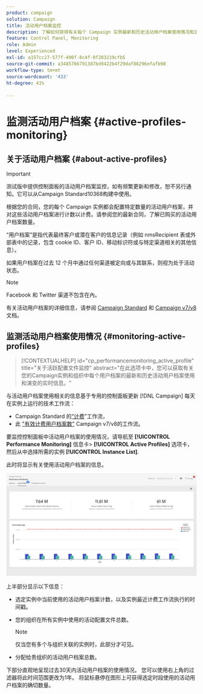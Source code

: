 ```yaml
---
product: campaign
solution: Campaign
title: 活动用户档案监控
description: 了解如何获得有关每个 Campaign 实例最新和历史活动用户档案使用情况和演变的实时信息。
feature: Control Panel, Monitoring
role: Admin
level: Experienced
exl-id: a157cc27-577f-490f-8c4f-0f203219cfb5
source-git-commit: a3485766791387bd9422b4f29daf86296efafb98
workflow-type: tm+mt
source-wordcount: '433'
ht-degree: 41%

---
```


# 监测活动用户档案 {#active-profiles-monitoring}

## 关于活动用户档案 {#about-active-profiles}

>[!IMPORTANT]
>
>测试版中提供控制面板的活动用户档案监控，如有频繁更新和修改，恕不另行通知。它可以从Campaign Standard10368构建中使用。

根据您的合同，您的每个 Campaign 实例都会配置特定数量的活动用户档案，并对这些活动用户档案进行计数以计费。请参阅您的最新合同，了解已购买的活动用户档案数量。

“用户档案”是指代表最终客户或潜在客户的信息记录（例如 nmsRecipient 表或外部表中的记录，包含 cookie ID、客户 ID、移动标识符或与特定渠道相关的其他信息）。

如果用户档案在过去 12 个月中通过任何渠道被定向或与其联系，则视为处于活动状态。

>[!NOTE]
>
>Facebook 和 Twitter 渠道不包含在內。

有关活动用户档案的详细信息，请参阅 [Campaign Standard](https://experienceleague.adobe.com/docs/campaign-standard/using/profiles-and-audiences/managing-profiles/active-profiles.html) 和 [Campaign v7/v8](https://experienceleague.adobe.com/docs/campaign-classic/using/getting-started/profile-management/about-profiles.html#active-profiles) 文档。

## 监测活动用户档案使用情况 {#monitoring-active-profiles}

>[!CONTEXTUALHELP]
>id="cp_performancemonitoring_active_profile"
>title="关于活跃配置文件监控"
>abstract="在此选项卡中，您可以获取有关您的Campaign实例和组织中每个用户档案的最新和历史活动用户档案使用和演变的实时信息。"

与活动用户档案使用相关的信息基于专用的控制面板更新 [!DNL Campaign] 每天在实例上运行的技术工作流：
* Campaign Standard 的[“计费](https://experienceleague.adobe.com/docs/campaign-standard/using/administrating/application-settings/technical-workflows.html?lang=zh-Hans)”工作流，
* 此 [&quot;有效计费用户档案数&quot;](https://experienceleague.adobe.com/docs/campaign-classic/using/automating-with-workflows/advanced-management/about-technical-workflows.html?lang=zh-Hans) Campaign v7/v8的工作流。


要监控控制面板中活动用户档案的使用情况，请导航至 **[!UICONTROL Performance Monitoring]** 信息卡> **[!UICONTROL Active Profiles]** 选项卡，然后从中选择所需的实例 **[!UICONTROL Instance List]**.

此时将显示有关使用活动用户档案的信息。

![](assets/active-profiles-graph.png)

上半部分显示以下信息：

* 选定实例中当前使用的活动用户档案计数，以及实例最近计费工作流执行的时间戳。

* 您的组织在所有实例中使用的活动配置文件总数。

  >[!NOTE]
  >
  >仅当您有多个与组织关联的实例时，此部分才可见。

* 分配给贵组织的活动用户档案总数。

下部分直观地呈现过去30天内活动用户档案的使用情况。 您可以使用右上角的过滤器将此时间范围更改为1年。 将鼠标悬停在图形上可获得选定时段使用的活动用户档案的确切数量。
